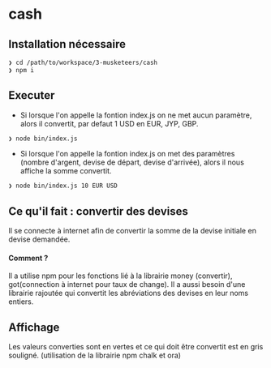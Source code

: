 # cash

## Installation nécessaire 
 ```sh
❯ cd /path/to/workspace/3-musketeers/cash
❯ npm i
```

## Executer 
  
* Si lorsque l'on appelle la fontion index.js on ne met aucun paramètre, alors il convertit, par defaut 1 USD en EUR, JYP, GBP.
```sh
❯ node bin/index.js
```
* Si lorsque l'on appelle la fontion index.js on met des paramètres (nombre d'argent, devise de départ, devise d'arrivée), alors il nous affiche la somme convertit.
```sh
❯ node bin/index.js 10 EUR USD
```


 
## Ce qu'il fait : convertir des devises
Il se connecte à internet afin de convertir la somme de la devise initiale en devise demandée.
#### Comment ?
Il a utilise npm pour les fonctions lié à la librairie money (convertir), got(connection à internet pour taux de change). Il a aussi besoin d'une librairie rajoutée qui convertit les abréviations des devises en leur noms entiers.



## Affichage 

Les valeurs converties sont en vertes et ce qui doit être convertit est en gris souligné. (utilisation de la librairie npm chalk et ora)
